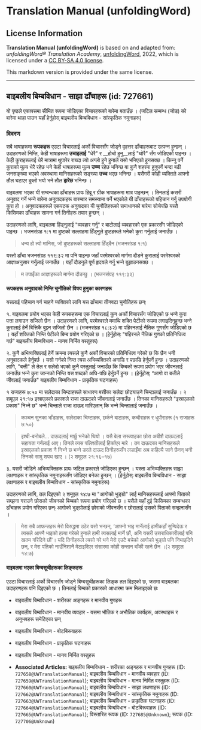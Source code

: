 # Translation Manual (unfoldingWord)

## License Information

**Translation Manual (unfoldingWord)** is based on and adapted from: _unfoldingWord® Translation Academy_, [unfoldingWord](https://unfoldingword.org/utw), 2022, which is licensed under a [CC BY-SA 4.0 license](https://creativecommons.org/licenses/by-sa/4.0/legalcode.en).

This markdown version is provided under the same license.



--------------------------------

## बाइबलीय बिम्बविधान - साझा ढाँचाहरू (id: 727661)

यो पृष्ठले एकापसमा सीमित रूपमा जोडिएका विचारहरूको बारेमा बताउँछ । (जटिल सम्बन्ध (जोड) को बारेमा थाहा पाउन यहाँ हेर्नुहोस् बाइबलीय बिम्बविधान \- सांस्कृतिक नमुनाहरू)

### विवरण

सबै भाषाहरूमा **रूपकहरू** एउटा विचारलाई अर्को विचारसँग जोड्ने वृहत्तर ढाँचाहरूबाट उत्पन्‍न हुन्छन् । उदाहरणको निम्ति, केही भाषाहरूमा **उचाइलाई** "धेरै" र \_\_होचो हुनु\_\_लाई "थोरै" सँग जोडिएको पाइन्छ । केही कुराहरूलाई धेरै मात्रामा थुपारेर राख्दा त्यो अग्लो हुने हुनाले यसो भनिएको हुनसक्छ । किन्‍नु पर्ने कुराको मूल्य धेरै रहेछ भने केही भाषाहरूमा मूल्य **उच्च** रहेछ भनिन्छ वा कुनै शहरमा हुनुपर्ने भन्दा बढी जनसङ्ख्या भएको अवस्थामा मानिसहरूको सङ्ख्या **उच्च** भएछ भनिन्छ । यसैगरी कोही व्यक्तिले आफ्नो तौल घटाएर दुब्लो भयो भने तौल **झरेछ** भनिन्छ ।

बाइबलमा भएका यी सम्बन्धका ढाँचाहरू प्रायः हिब्रू र ग्रीक भाषाहरूमा मात्र पाइन्छन् । तिनलाई कसरी अनुवाद गर्ने भन्‍ने बारेमा अनुवादकहरू बारम्बार समस्यामा पर्ने भएकोले यी ढाँचाहरूको पहिचान गर्नु उपयोगी कुरा हो । अनुवादकहरूले एकपटक अनुवादका यी चुनौतिहरूको समाधानको बारेमा सोचेपछि यस्तै किसिमका ढाँचाहरू सामना गर्न तिनीहरू तयार हुन्छन् ।

उदाहरणको लागि, बाइबलमा हिंड्नुलाई "व्यवहार गर्नु" र बाटोलाई व्यवहारको एक प्रकारसँग जोडिएको पाइन्छ । भजनसंग्रह १:१ मा दुष्टको सल्लाहमा हिँड्नुले दुष्टहरूले भनेको कुरा गर्नुलाई जनाउँछ ।

> धन्‍य हो त्‍यो मानिस, जो दुष्‍टहरूको सल्‍लाहमा हिँड्‌दैन (भजनसंग्रह १:१)

यस्तो ढाँचा भजनसंग्रह ११९:३२ मा पनि पाइन्छ जहाँ परमेश्‍वरको मार्गमा दौडने कुरालाई परमेश्‍वरको आज्ञाअनुसार गर्नुलाई जनाउँछ । यहाँ दौडनुले पूर्ण हृदयले गर्नु भन्‍ने बुझाउनसक्छ ।

> म तपाईंका आज्ञाहरूको मार्गमा दौडन्‍छु । (भजनसंग्रह ११९:३२)

#### रूपकहरू अनुवादको निम्ति चुनौतिको विषय हुनुका कारणहरू

यसलाई पहिचान गर्न चाहने व्यक्तिको लागि यस ढाँचामा तीनवटा चुनौतिहरू छन्ः

१. बाइबलमा प्रयोग भएका केही रूपकहरूमा एक विचारलाई कुन अर्को विचारसँग जोडिएको छ भन्‍ने कुरा पत्ता लगाउन सजिलो छैन । उदाहरणको लागि, परमेश्‍वरले ममाथि शक्ति पेटीको रूपमा लगाइदिनुहुन्छ भन्‍ने कुरालाई हेर्ने बित्तिकै बुझ्‍न सजिलो छैन । (भजनसंग्रह १८:३२) मा पहिरनलाई नैतिक गुणसँग जोडिएको छ । यहाँ शक्तिको निम्ति पेटीको बिम्ब प्रयोग गरिएको छ । (हेर्नुहोस्ः "पहिरनले नैतिक गुणको प्रतिनिधित्व गर्छ” बाइबलीय बिम्बविधान \- मानव निर्मित वस्तुहरू)

२. कुनै अभिव्यक्तिलाई हेर्ने क्रममा त्यसले कुनै अर्को विचारको प्रतिनिधित्व गरेको छ कि छैन भनी अनुवादकले हेर्नुपर्छ । यसो गर्नको निम्त त्यस अभिव्यक्तिको अगाडि र पछाडि हेर्नुपर्ने हुन्छ । उदाहरणको लागि, "बत्ती" ले तेल र सलेदो भएको कुनै वस्तुलाई जनाउँछ कि बिम्बको रूपमा प्रयोग भएर जीवनलाई जनाउँछ भन्‍ने कुरा जान्‍नको निम्ति यस शब्दको अघि\-पछि हेर्नुपर्ने हुन्छ । (हेर्नुहोस्ः “आगो वा बत्तीले जीवलाई जनाउँछ" बाइबलीय बिम्बविधान \- प्राकृतिक घटनाहरू)

१ राजाहरू ७:५० मा सलेदाका चिम्टाहरूले साधारण बत्तीका सलेदा छोट्याउने चिम्टालाई जनाउँछ । २ शमूएल २१:१७ इस्राएलको प्रकाशले राजा दाऊदको जीवनला‌ई जनाउँछ । तिनका मानिसहरूले "इस्राएलको प्रकाश" निभ्‍ने छ" भन्‍ने चिन्ताले राजा दाऊद मारिएलान् कि भन्‍ने चिन्तालाई जनाउँछ ।

> कञ्‍चन सुनका भाँडाहरू, सलेदाका चिम्‍टाहरू, छर्कने बाटाहरू, कचौराहरू र धुपौराहरू (१ राजाहरू ७:५०)

> इश्‍बी\-बनोबले... दाऊदलाई मार्छु भनेको थियो । यसै बेला सरूयाहका छोरा अबीशै दाऊदलाई सहायता गर्नलाई आए। तिनले त्‍यस पलिश्‍तीलाई हिर्काएर मारे । तब दाऊदका मानिसहरूले इस्राएलको प्रकाश नै निभ्‍ने छ भन्‍ने डरले दाऊद तिनीहरूसँग लडाइँमा अब कहिल्‍यै जाने छैनन्‌ भनी तिनको सामु शपथ खाए । (२ शमूएल २१:१६–१७)

३. यसरी जोडिने अभिव्यक्तिहरू प्रायः जटिल प्रकारले जोडिएका हुन्छन् । यस्ता अभिव्यक्तिहरू साझा लक्षणाहरू र सांस्कृतिक नमुनाहरूसँग जोडिएर बनेका हुन्छन् । (हेर्नुहोस्ः बाइबलीय बिम्बविधान \- साझा लक्षणाहरू र बाइबलीय बिम्बविधान \- सांस्कृतिक नमुनाहरू)

उदाहरणको लागि, तल दिइएको २ शमूएल १४:७ मा "आगोको भुङ्‌ग्रो" लाई मानिसहरूलाई आफ्नो पिताको सम्झना गराउने छोराको जीवनको बिम्बको रूपमा प्रयोग गरिएको छ । यसैले यहाँ दुई किसिमका सम्बन्धका ढाँचाहरू प्रयोग गरिएका छन्ः आगोको भुङ्‌ग्रोलाई छोराको जीवनसँग र छोरालाई उसको पिताको सम्झनासँग ।

> मेरा सबै आफन्‍तहरू मेरो विरुद्धमा उठेर यसो भन्‍छन्, ‘आफ्‍नो भाइ मार्नेलाई हामीकहाँ सुम्‍पिदेऊ र त्‍यसले आफ्‍नै भाइको हत्‍या गरेको हुनाले हामी त्‍यसलाई मार्ने छौं, अनि यसरी उत्तराधिकारीलाई पनि खतम गरिदिने छौं’। यदि तिनीहरूले त्‍यसो गरे भने मेरो एउटै बचेको आगोको भुङ्‌ग्रो पनि निभाइदिने छन्, र मेरा पतिको नाउँनिशानै मेटाइदिएर संसारमा कोही सन्‍तान बाँकी रहने छैन ।(२ शमूएल १४:७)

#### बाइबलमा भएका बिम्बसूचीहरूका लिङ्‍कहरू

एउटा विचारलाई अर्को विचारसँग जोड्ने बिम्बसूचीहरूका लिङ्‍क तल दिइएको छ, जसमा बाइबलका उदाहरणहरू पनि दिइएको छ । तिनलाई बिम्बको प्रकारको आधारमा क्रम मिलाइएको छः

* बाइबलीय बिम्बविधान \- शरीरका अङ्‍गहरू र मानवीय गुणहरू
* बाइबलीय बिम्बविधान \- मानवीय व्यवहार \- यसमा भौतिक र अभौतिक कार्यहरू, अवस्थाहरू र अनुभवहरू समेटिएका छन्
* बाइबलीय बिम्बविधान \- बोटबिरूवाहरू
* बाइबलीय बिम्बविधान \- प्राकृतिक घटनाहरू
* बाइबलीय बिम्बविधान \- मानव निर्मित वस्तुहरू

* **Associated Articles:** बाइबलीय बिम्बविधान - शरीरका अङ्‍गहरू र मानवीय गुणहरू (ID: `727658@UWTranslationManual`); बाइबलीय बिम्बविधान - मानवीय व्यवहार (ID: `727659@UWTranslationManual`); बाइबलीय बिम्बविधान - मानव निर्मित वस्तुहरू (ID: `727660@UWTranslationManual`); बाइबलीय बिम्बविधान - साझा लक्षणाहरू (ID: `727662@UWTranslationManual`); बाइबलीय बिम्बविधान - सांस्कृतिक नमुनाहरू (ID: `727663@UWTranslationManual`); बाइबलीय बिम्बविधान - प्राकृतिक घटनाहरू (ID: `727664@UWTranslationManual`); बाइबलीय बिम्बविधान - बोटबिरूवाहरू (ID: `727665@UWTranslationManual`); विस्तारित रूपक (ID: `727685@Unknown`); रूपक (ID: `727706@Unknown`)


